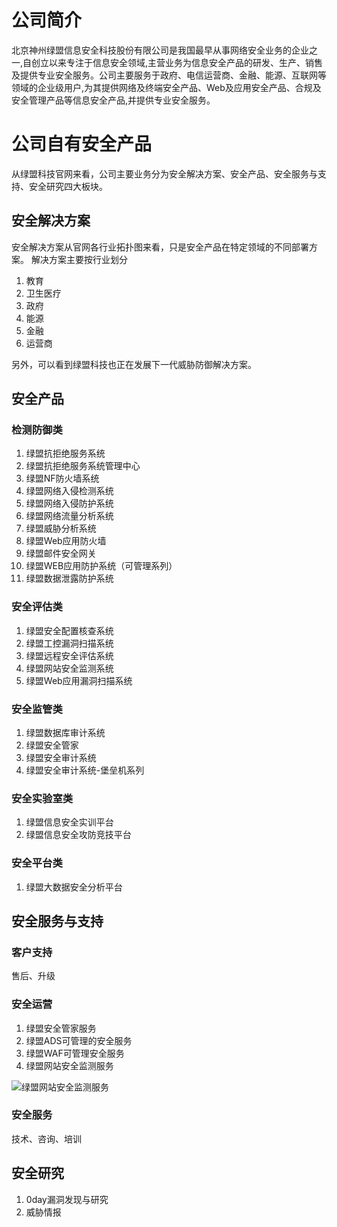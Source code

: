 # 公司简介
北京神州绿盟信息安全科技股份有限公司是我国最早从事网络安全业务的企业之一,自创立以来专注于信息安全领域,主营业务为信息安全产品的研发、生产、销售及提供专业安全服务。公司主要服务于政府、电信运营商、金融、能源、互联网等领域的企业级用户,为其提供网络及终端安全产品、Web及应用安全产品、合规及安全管理产品等信息安全产品,并提供专业安全服务。

# 公司自有安全产品
从绿盟科技官网来看，公司主要业务分为安全解决方案、安全产品、安全服务与支持、安全研究四大板块。
## 安全解决方案
安全解决方案从官网各行业拓扑图来看，只是安全产品在特定领域的不同部署方案。
解决方案主要按行业划分
1. 教育
2. 卫生医疗
3. 政府
4. 能源
5. 金融
6. 运营商

另外，可以看到绿盟科技也正在发展下一代威胁防御解决方案。

## 安全产品
### 检测防御类
1. 绿盟抗拒绝服务系统
2. 绿盟抗拒绝服务系统管理中心
3. 绿盟NF防火墙系统
4. 绿盟网络入侵检测系统
5. 绿盟网络入侵防护系统
6. 绿盟网络流量分析系统
7. 绿盟威胁分析系统
8. 绿盟Web应用防火墙
9. 绿盟邮件安全网关
10. 绿盟WEB应用防护系统（可管理系列）
11. 绿盟数据泄露防护系统

### 安全评估类 
1. 绿盟安全配置核查系统
2. 绿盟工控漏洞扫描系统
3. 绿盟远程安全评估系统
4. 绿盟网站安全监测系统
5. 绿盟Web应用漏洞扫描系统

### 安全监管类
1. 绿盟数据库审计系统
2. 绿盟安全管家
3. 绿盟安全审计系统
4. 绿盟安全审计系统-堡垒机系列

### 安全实验室类
1. 绿盟信息安全实训平台
2. 绿盟信息安全攻防竞技平台

### 安全平台类
1. 绿盟大数据安全分析平台

## 安全服务与支持
### 客户支持
售后、升级
### 安全运营
1. 绿盟安全管家服务
2. 绿盟ADS可管理的安全服务
3. 绿盟WAF可管理安全服务
4. 绿盟网站安全监测服务

![绿盟网站安全监测服务](http://www.nsfocus.com.cn/upload/contents/2015/03/20150302145825_43159.png)

### 安全服务
技术、咨询、培训

## 安全研究
1. 0day漏洞发现与研究
2. 威胁情报
